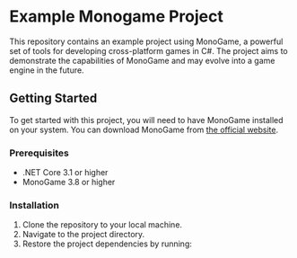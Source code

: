 # Example Monogame Project

This repository contains an example project using MonoGame, a powerful set of tools for developing cross-platform games in C#. The project aims to demonstrate the capabilities of MonoGame and may evolve into a game engine in the future.

## Getting Started

To get started with this project, you will need to have MonoGame installed on your system. You can download MonoGame from [the official website](https://www.monogame.net/downloads/).

### Prerequisites

- .NET Core 3.1 or higher
- MonoGame 3.8 or higher

### Installation

1. Clone the repository to your local machine.
2. Navigate to the project directory.
3. Restore the project dependencies by running: